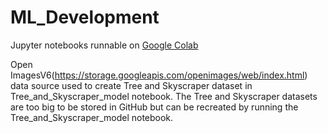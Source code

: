 # ML_Development

Jupyter notebooks runnable on [Google Colab](https://research.google.com/colaboratory/faq.html)

Open ImagesV6(https://storage.googleapis.com/openimages/web/index.html) data source used to create Tree and Skyscraper dataset in Tree_and_Skyscraper_model notebook. The Tree and Skyscraper datasets are too big to be stored in GitHub but can be recreated by running the Tree_and_Skyscraper_model notebook.
